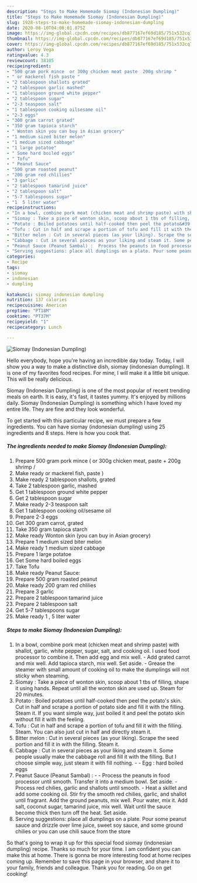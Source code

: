 ```yaml
---
description: "Steps to Make Homemade Siomay (Indonesian Dumpling)"
title: "Steps to Make Homemade Siomay (Indonesian Dumpling)"
slug: 1928-steps-to-make-homemade-siomay-indonesian-dumpling
date: 2020-08-10T04:08:01.875Z
image: https://img-global.cpcdn.com/recipes/db877167ef69d185/751x532cq70/siomay-indonesian-dumpling-recipe-main-photo.jpg
thumbnail: https://img-global.cpcdn.com/recipes/db877167ef69d185/751x532cq70/siomay-indonesian-dumpling-recipe-main-photo.jpg
cover: https://img-global.cpcdn.com/recipes/db877167ef69d185/751x532cq70/siomay-indonesian-dumpling-recipe-main-photo.jpg
author: Leroy Vega
ratingvalue: 4.3
reviewcount: 38105
recipeingredient:
- "500 gram pork mince  or 300g chicken meat paste  200g shrimp "
- " or mackerel fish paste "
- "2 tablespoon shallots grated"
- "2 tablespoon garlic mashed"
- "1 tablespoon ground white pepper"
- "2 tablespoon sugar"
- "2-3 teaspoon salt"
- "1 tablespoon cooking oilsesame oil"
- "2-3 eggs"
- "300 gram carrot grated"
- "350 gram tapioca starch"
- " Wonton skin you can buy in Asian grocery"
- "1 medium sized biter melon"
- "1 medium sized cabbage"
- "1 large potatoe"
- " Some hard boiled eggs"
- " Tofu"
- " Peanut Sauce"
- "500 gram roasted peanut"
- "200 gram red chlilies"
- "3 garlic"
- "2 tablespoon tamarind juice"
- "2 tablespoon salt"
- "5-7 tablespoons sugar"
- "1  5 liter water"
recipeinstructions:
- "In a bowl, combine pork meat (chicken meat and shrimp paste) with shallot, garlic, white pepper, sugar, salt, and cooking oil. I used food processor to combine it. Then add egg and mix well. Add grated carrot and mix well. Add tapioca starch, mix well. Set aside. Grease the steamer with small amount of cooking oil to make the dumplings will not sticky when steaming."
- "Siomay : Take a piece of wonton skin, scoop about 1 tbs of filling, shape it using hands. Repeat until all the wonton skin are used up. Steam for 20 minutes."
- "Potato : Boiled potatoes until half-cooked then peel the potato&#39;s skin. Cut in half and scrape a portion of potato side and fill it with the filling. Steam it. If you want simple way, just boiled it and peel the potato skin without fill it with the feeling."
- "Tofu : Cut in half and scrape a portion of tofu and fill it with the filling. Steam. You can also just cut in half and directly steam it."
- "Bitter melon : Cut in several pieces (as your liking). Scrape the seed portion and fill it in with the filling. Steam it."
- "Cabbage : Cut in several pieces as your liking and steam it. Some people usually make the cabbage roll and fill it with the filling. But I choose simple way, just steam it with fill nothing.  Egg : hard boiled eggs"
- "Peanut Sauce (Peanut Sambal) :  Process the peanuts in food processor until smooth. Transfer it into a medium bowl. Set aside. Process red chilies, garlic and shallots until smooth. Heat a skillet and add some cooking oil. Stir fry the smooth red chilies, garlic, and shallot until fragrant. Add the ground peanuts, mix well. Pour water, mix it. Add salt, coconut sugar, tamarind juice, mix well. Wait until the sauce become thick then turn off the heat. Set aside."
- "Serving suggestions: place all dumplings on a plate. Pour some peanut sauce and drizzle over lime juice, sweet soy sauce, and some ground chilies or you can use chili sauce from the store"
categories:
- Recipe
tags:
- siomay
- indonesian
- dumpling

katakunci: siomay indonesian dumpling 
nutrition: 137 calories
recipecuisine: American
preptime: "PT18M"
cooktime: "PT37M"
recipeyield: "1"
recipecategory: Lunch

---
```



![Siomay (Indonesian Dumpling)](https://img-global.cpcdn.com/recipes/db877167ef69d185/751x532cq70/siomay-indonesian-dumpling-recipe-main-photo.jpg)

Hello everybody, hope you're having an incredible day today. Today, I will show you a way to make a distinctive dish, siomay (indonesian dumpling). It is one of my favorites food recipes. For mine, I will make it a little bit unique. This will be really delicious.

Siomay (Indonesian Dumpling) is one of the most popular of recent trending meals on earth. It is easy, it's fast, it tastes yummy. It's enjoyed by millions daily. Siomay (Indonesian Dumpling) is something which I have loved my entire life. They are fine and they look wonderful.




To get started with this particular recipe, we must prepare a few ingredients. You can have siomay (indonesian dumpling) using 25 ingredients and 8 steps. Here is how you cook that.

<!--inarticleads1-->

##### The ingredients needed to make Siomay (Indonesian Dumpling):

1. Prepare 500 gram pork mince ( or 300g chicken meat, paste + 200g shrimp /
1. Make ready  or mackerel fish, paste )
1. Make ready 2 tablespoon shallots, grated
1. Take 2 tablespoon garlic, mashed
1. Get 1 tablespoon ground white pepper
1. Get 2 tablespoon sugar
1. Make ready 2-3 teaspoon salt
1. Get 1 tablespoon cooking oil/sesame oil
1. Prepare 2-3 eggs
1. Get 300 gram carrot, grated
1. Take 350 gram tapioca starch
1. Make ready  Wonton skin (you can buy in Asian grocery)
1. Prepare 1 medium sized biter melon
1. Make ready 1 medium sized cabbage
1. Prepare 1 large potatoe
1. Get  Some hard boiled eggs
1. Take  Tofu
1. Make ready  Peanut Sauce:
1. Prepare 500 gram roasted peanut
1. Make ready 200 gram red chlilies
1. Prepare 3 garlic
1. Prepare 2 tablespoon tamarind juice
1. Prepare 2 tablespoon salt
1. Get 5-7 tablespoons sugar
1. Make ready 1 , 5 liter water




<!--inarticleads2-->

##### Steps to make Siomay (Indonesian Dumpling):

1. In a bowl, combine pork meat (chicken meat and shrimp paste) with shallot, garlic, white pepper, sugar, salt, and cooking oil. I used food processor to combine it. Then add egg and mix well. - Add grated carrot and mix well. Add tapioca starch, mix well. Set aside. - Grease the steamer with small amount of cooking oil to make the dumplings will not sticky when steaming.
1. Siomay : Take a piece of wonton skin, scoop about 1 tbs of filling, shape it using hands. Repeat until all the wonton skin are used up. Steam for 20 minutes.
1. Potato : Boiled potatoes until half-cooked then peel the potato&#39;s skin. Cut in half and scrape a portion of potato side and fill it with the filling. Steam it. If you want simple way, just boiled it and peel the potato skin without fill it with the feeling.
1. Tofu : Cut in half and scrape a portion of tofu and fill it with the filling. Steam. You can also just cut in half and directly steam it.
1. Bitter melon : Cut in several pieces (as your liking). Scrape the seed portion and fill it in with the filling. Steam it.
1. Cabbage : Cut in several pieces as your liking and steam it. Some people usually make the cabbage roll and fill it with the filling. But I choose simple way, just steam it with fill nothing. -  - Egg : hard boiled eggs
1. Peanut Sauce (Peanut Sambal) : -  - Process the peanuts in food processor until smooth. Transfer it into a medium bowl. Set aside. - Process red chilies, garlic and shallots until smooth. - Heat a skillet and add some cooking oil. Stir fry the smooth red chilies, garlic, and shallot until fragrant. Add the ground peanuts, mix well. Pour water, mix it. Add salt, coconut sugar, tamarind juice, mix well. Wait until the sauce become thick then turn off the heat. Set aside.
1. Serving suggestions: place all dumplings on a plate. Pour some peanut sauce and drizzle over lime juice, sweet soy sauce, and some ground chilies or you can use chili sauce from the store




So that's going to wrap it up for this special food siomay (indonesian dumpling) recipe. Thanks so much for your time. I am confident you can make this at home. There is gonna be more interesting food at home recipes coming up. Remember to save this page in your browser, and share it to your family, friends and colleague. Thank you for reading. Go on get cooking!
